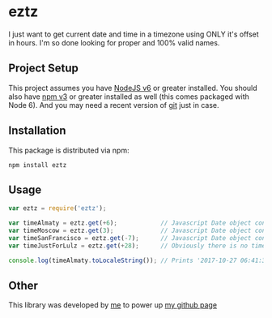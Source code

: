 # eztz

I just want to get current date and time in a timezone using ONLY it's offset in hours.
I'm so done looking for proper and 100% valid names.

## Project Setup

This project assumes you have [NodeJS v6](http://nodejs.org/) or greater installed. You should
also have [npm v3](https://www.npmjs.com/) or greater installed as well (this comes packaged
with Node 6). And you may need a recent version of [git](https://git-scm.com/) just in case.

## Installation

This package is distributed via npm:

```
npm install eztz
```

## Usage

```javascript
var eztz = require('eztz');

var timeAlmaty = eztz.get(+6);            // Javascript Date object containing time in Almaty (GMT +6)
var timeMoscow = eztz.get(3);             // Javascript Date object containing time in Moscow (GMT +3)
var timeSanFrancisco = eztz.get(-7);      // Javascript Date object containing time in San Francisco (GMT -7)
var timeJustForLulz = eztz.get(+28);      // Obviously there is no timezone with such offset, but it still works

console.log(timeAlmaty.toLocaleString()); // Prints '2017-10-27 06:41:38', being just another js Date object
```

## Other
This library was developed by [me](https://twitter.com/HungryCosmos) to power up [my github page](https://hungrycosmos.github.io/)